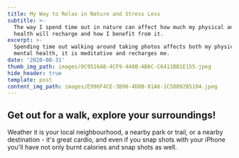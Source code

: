 ```yaml
---
title: My Way to Relax in Nature and Stress Less
subtitle: >-
  The way I spend time out in nature can affect how much my physical and mental
  health will recharge and how I benefit from it.
excerpt: >-
  Spending time out walking around taking photos affects both my physical and
  mental health, it is meditative and recharges me.
date: '2020-08-31'
thumb_img_path: images/0C9516A8-4CF9-448B-AB6C-C6411BB1E155.jpeg
hide_header: true
template: post
content_img_path: images/E996F4CE-3B96-4D0B-81A6-1C5809285104.jpeg
---
```


## Get out for a walk, explore your surroundings! 
Weather it is your local neighbourhood, a nearby park or trail, or a nearby destination - it's great cardio, and even if you snap shots with your iPhone you'll have not only burnt calories and snap shots as well.
